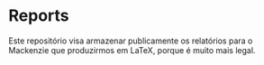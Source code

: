# Reports
Este repositório visa armazenar publicamente os relatórios para o Mackenzie que produzirmos em LaTeX, porque é muito mais legal.
